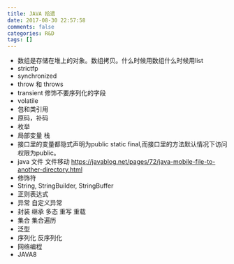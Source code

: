 ```yaml
---
title: JAVA 拾遗
date: 2017-08-30 22:57:58
comments: false
categories: R&D
tags: []
---
```


* 数组是存储在堆上的对象。数组拷贝。什么时候用数组什么时候用list
* strictfp
* synchronized
* throw 和 throws
* transient 修饰不要序列化的字段
* volatile
* 包和类引用
* 原码，补码
* 枚举
* 局部变量 栈
* 接口里的变量都隐式声明为public static final,而接口里的方法默认情况下访问权限为public。
* java 文件 文件移动 https://javablog.net/pages/72/java-mobile-file-to-another-directory.html
* 修饰符
* String, StringBuilder, StringBuffer
* 正则表达式
* 异常 自定义异常
* 封装 继承 多态 重写 重载
* 集合 集合遍历
* 泛型
* 序列化 反序列化
* 网络编程
* JAVA8